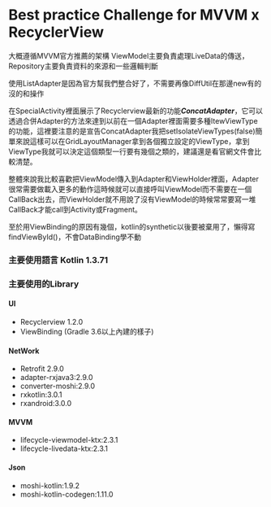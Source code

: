 # Best practice Challenge for MVVM x RecyclerView

大概遵循MVVM官方推薦的架構
ViewModel主要負責處理LiveData的傳送，Repository主要負責資料的來源和一些邏輯判斷

使用ListAdapter是因為官方幫我們整合好了，不需要再像DiffUtil在那邊new有的沒的和操作

在SpecialActivity裡面展示了Recyclerview最新的功能***ConcatAdapter***，它可以透過合併Adapter的方法來達到以前在一個Adapter裡面需要多種ItewViewType的功能，這裡要注意的是宣告ConcatAdapter我把setIsolateViewTypes(false)簡單來說這樣可以在GridLayoutManager拿到各個獨立設定的ViewType，拿到ViewType我就可以決定這個類型一行要有幾個之類的，建議還是看官網文件會比較清楚。

整體來說我比較喜歡把ViewModel傳入到Adapter和ViewHolder裡面，Adapter很常需要做載入更多的動作這時候就可以直接呼叫ViewModel而不需要在一個CallBack出去，而ViewHolder就不用說了沒有ViewModel的時候常常要寫一堆CallBack才能call到Activity或Fragment。

至於用ViewBinding的原因有幾個，kotlin的synthetic以後要被棄用了，懶得寫findViewById()，不會DataBinding學不動

### 主要使用語言 Kotlin 1.3.71

### 主要使用的Library
#### UI
* Recyclerview 1.2.0
* ViewBinding (Gradle 3.6以上內建的樣子)

#### NetWork
* Retrofit 2.9.0
* adapter-rxjava3:2.9.0
* converter-moshi:2.9.0
* rxkotlin:3.0.1
* rxandroid:3.0.0

#### MVVM
* lifecycle-viewmodel-ktx:2.3.1
* lifecycle-livedata-ktx:2.3.1

#### Json
* moshi-kotlin:1.9.2
* moshi-kotlin-codegen:1.11.0